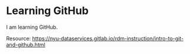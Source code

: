 # Learning GitHub

I am learning GitHub.

Resource: https://nyu-dataservices.gitlab.io/rdm-instruction/intro-to-git-and-github.html

